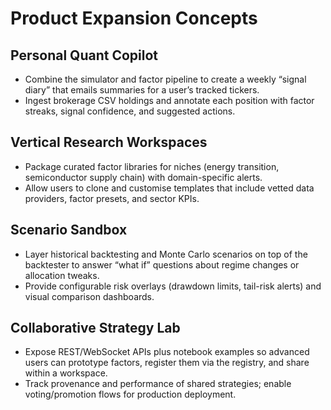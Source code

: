 # Product Expansion Concepts

## Personal Quant Copilot
- Combine the simulator and factor pipeline to create a weekly “signal diary” that emails summaries for a user’s tracked tickers.
- Ingest brokerage CSV holdings and annotate each position with factor streaks, signal confidence, and suggested actions.

## Vertical Research Workspaces
- Package curated factor libraries for niches (energy transition, semiconductor supply chain) with domain-specific alerts.
- Allow users to clone and customise templates that include vetted data providers, factor presets, and sector KPIs.

## Scenario Sandbox
- Layer historical backtesting and Monte Carlo scenarios on top of the backtester to answer “what if” questions about regime changes or allocation tweaks.
- Provide configurable risk overlays (drawdown limits, tail-risk alerts) and visual comparison dashboards.

## Collaborative Strategy Lab
- Expose REST/WebSocket APIs plus notebook examples so advanced users can prototype factors, register them via the registry, and share within a workspace.
- Track provenance and performance of shared strategies; enable voting/promotion flows for production deployment.
